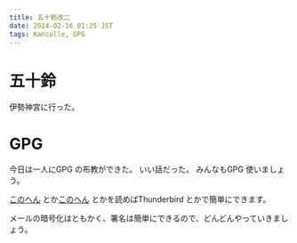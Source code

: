 ```yaml
---
title: 五十鈴改二
date: 2014-02-16 01:25 JST
tags: Kancolle, GPG
---
```


# 五十鈴
伊勢神宮に行った。

# GPG

今日は一人にGPG の布教ができた。
いい話だった。
みんなもGPG 使いましょう。

[このへん](https://www.jpcert.or.jp/magazine/security/pgpquick.html) とか[このへん](http://edb.miyakyo-u.ac.jp/ugawa/Enigmail/) とかを読めばThunderbird とかで簡単にできます。

メールの暗号化はともかく、署名は簡単にできるので、どんどんやっていきましょう。
